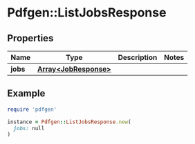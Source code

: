 # Pdfgen::ListJobsResponse

## Properties

| Name | Type | Description | Notes |
| ---- | ---- | ----------- | ----- |
| **jobs** | [**Array&lt;JobResponse&gt;**](JobResponse.md) |  |  |

## Example

```ruby
require 'pdfgen'

instance = Pdfgen::ListJobsResponse.new(
  jobs: null
)
```

